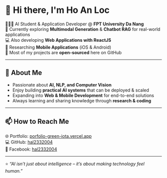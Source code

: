 # 👋 Hi there, I'm Ho An Loc  

👨🏼‍💻 AI Student & Application Developer @ **FPT University Da Nang**  
🔭 Currently exploring **Multimodal Generation** & **Chatbot RAG** for real-world applications  
💻 Also developing **Web Applications with ReactJS**  
📱 Researching **Mobile Applications** (iOS & Android)  
🚀 Most of my projects are **open-sourced** here on GitHub  

---

## 🌱 About Me  
- Passionate about **AI, NLP, and Computer Vision**  
- Enjoy building **practical AI systems** that can be deployed & scaled  
- Expanding into **Web & Mobile Development** for end-to-end solutions  
- Always learning and sharing knowledge through **research & coding**
  
---

## 📫 How to Reach Me  
🌐 Portfolio: [porfolio-green-iota.vercel.app](https://porfolio-green-iota.vercel.app/)  
💻 GitHub: [hal2332004](https://github.com/hal2332004)  
📘 Facebook: [hal2332004](https://www.facebook.com/hal2332004/)  

---

⭐️ *“AI isn’t just about intelligence – it’s about making technology feel human.”*  
